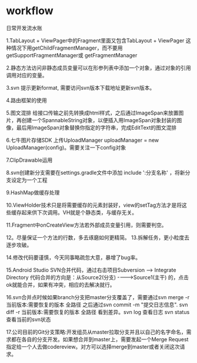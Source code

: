 # workflow
日常开发流水账

1.TabLayout + ViewPager中的Fragment里面又包含TabLayout + ViewPager 这种情况下用getChildFragmentManager，而不要用 getSupportFragmentManager或 getFragmentManager

2.静态方法访问非静态成员变量可以在形参列表中添加一个对象，通过对象的引用调用对应的变量。

3.svn 提示更新format, 需要访问svn版本下载地址更新svn版本。

4.路由框架的使用

5.图文混排 给接口传输之前先转换成html样式，之后通过ImageSpan来放置图片，再创建一个SpannableString对象，以便插入用ImageSpan对象封装的图像，最后用ImageSpan对象替换你指定的字符串，完成EditText的图文混排

6.七牛图片存储SDK 上传UploadManager uploadManager = new UploadManager(config)。需要关注一下config对象

7.ClipDrawable运用

8.svn创建新分支需要在settings.gradle文件中添加 include ':分支名称' ，将新分支设定为一个工程

9.HashMap做缓存处理

10.ViewHolder技术只是将需要缓存的元素封装好，view的setTag方法才是将这些缓存起来供下次调用。VH就是个静态类，与缓存无关。

11.Fragment中onCreateView方法若外部成员变量引用，则需要判空。

12。尽量保证一个方法的行数，多去琢磨如何更精简。
13.拆解任务，更小粒度去逐步攻破。

14.修改代码要谨慎，今天同事略疏忽大意，暴增了bug率。

15.Android Studio SVN合并代码，通过右击项目Subversion --> Integrate Directory 代码合并的方向是：从Source2(分支) ---->Source1(主干) 的，点击ok就能合并，如果有冲突，相应的去解决就行。

16.svn合并点时候如果branch分支把master分支覆盖了，需要通过svn merge -r 当前版本:需要恢复的版本 全路径 之后通过svn commit -m "提交日志信息". svn diff -r 当前版本:需要恢复的版本 全路径 看到差异。svn log 查看日志 svn status 查看当前的svn状态

17.公司目前的Git分支策略:开发组员从master拉取分支并且以自己的名字命名，需求都在各自的分支开发。如果想合并到master上，需要发起一个Merge Request指定给一个人去做codereview。对方可以选择merge到master或者关闭这次请求。
